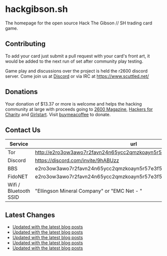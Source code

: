 # hackgibson.sh
The homepage for the open source Hack The Gibson // SH trading card game.


## Contributing

To add your card just submit a pull request with your card's front art, it would be added to the next run of set after community play testing.

Game play and discussions over the project is held the r2600 discord server. Come join us at [Discord](https://discord.com/invite/9hABUzz) or via IRC at https://www.scuttled.net/


## Donations

Your donation of $13.37 or more is welcome and helps the hacking community at large with proceeds going to [2600 Magazine](https://2600.com/), [Hackers for Charity](https://hackersforcharity.org) and [Girlstart](https://girlstart.org).  Visit [buymeacoffee](https://www.buymeacoffee.com/hackgibson.sh) to donate.


## Contact Us

Service | url
-|-
Tor | http://e2ro3ow3awo7r2favn24n65ycc2qmzkoayn5r57e3f56nvjwdcgg32ad.onion
Discord | https://discord.com/invite/9hABUzz
BBS | e2ro3ow3awo7r2favn24n65ycc2qmzkoayn5r57e3f56nvjwdcgg32ad.onion:23
FidoNET | e2ro3ow3awo7r2favn24n65ycc2qmzkoayn5r57e3f56nvjwdcgg32ad.onion:24554
Wifi / Bluetooth SSID | "Ellingson Mineral Company" or "EMC Net - <fidonet address>"

## Latest Changes
<!-- BLOG-POST-LIST:START -->
- [Updated with the latest blog posts](https://github.com/DFW2600/hackgibson.sh/commit/61e5e052837f78fce42db00bdf61a3f811bce1e9)
- [Updated with the latest blog posts](https://github.com/DFW2600/hackgibson.sh/commit/501607af049f860c877237f7cd8d0e444a749c9a)
- [Updated with the latest blog posts](https://github.com/DFW2600/hackgibson.sh/commit/1033267ec1918e48366e1f2dbde181b6c03fd3e1)
- [Updated with the latest blog posts](https://github.com/DFW2600/hackgibson.sh/commit/bd6f79d630054ef79cde2d70fe7d82d257787d76)
- [Updated with the latest blog posts](https://github.com/DFW2600/hackgibson.sh/commit/188d0e8651634176954c45e3b994058b06da584c)
<!-- BLOG-POST-LIST:END -->
